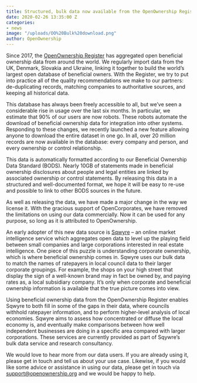 ```yaml
---
title: Structured, bulk data now available from the OpenOwnership Register
date: 2020-02-26 13:35:00 Z
categories:
- news
image: "/uploads/OO%20Bulk%20download.png"
author: OpenOwnership
---
```


Since 2017, the [OpenOwnership Register](https://register.openownership.org/) has aggregated open beneficial ownership data from around the world. We regularly import data from the UK, Denmark, Slovakia and Ukraine, linking it together to build the world’s largest open database of beneficial owners. With the Register, we try to put into practice all of the quality recommendations we make to our partners: de-duplicating records, matching companies to authoritative sources, and keeping all historical data.

This database has always been freely accessible to all, but we’ve seen a considerable rise in usage over the last six months. In particular, we estimate that 90% of our users are now robots. These robots automate the download of beneficial ownership data for integration into other systems. Responding to these changes, we recently launched a new feature allowing anyone to download the entire dataset in one go. In all, over 20 million records are now available in the database: every company and person, and every ownership or control relationship.

This data is automatically formatted according to our Beneficial Ownership Data Standard (BODS). Nearly 10GB of statements made in beneficial ownership disclosures about people and legal entities are linked by associated ownership or control statements. By releasing this data in a structured and well-documented format, we hope it will be easy to re-use and possible to link to other BODS sources in the future.

As well as releasing the data, we have made a major change in the way we license it.  With the gracious support of OpenCorporates, we have removed the limitations on using our data commercially. Now it can be used for any purpose, so long as it is attributed to OpenOwnership. 

An early adopter of this new data source is [Sqwyre](https://sqwyre.com/) – an online market intelligence service which aggregates open data to level up the playing field between small companies and large corporations interested in real estate intelligence. One piece of this puzzle is understanding corporate ownership, which is where beneficial ownership comes in. Sqwyre uses our bulk data to match the names of ratepayers in local council data to their larger corporate groupings. For example, the shops on your high street that display the sign of a well-known brand may in fact be owned by, and paying rates as, a local subsidiary company. It’s only when corporate and beneficial ownership information is available that the true picture comes into view. 

Using beneficial ownership data from the OpenOwnership Register enables Sqwyre to both fill in some of the gaps in their data, where councils withhold ratepayer information, and to perform higher-level analysis of local economies. Sqwyre aims to assess how concentrated or diffuse the local economy is, and eventually make comparisons between how well independent businesses are doing in a specific area compared with larger corporations. These services are currently provided as part of Sqywre’s bulk data service and research consultancy.

We would love to hear more from our data users. If you are already using it, please get in touch and tell us about your use case. Likewise, if you would like some advice or assistance in using our data, please get in touch via support@openownership.org and we would be happy to help.
